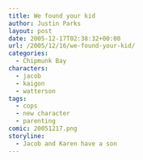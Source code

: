 ```yaml
---
title: We found your kid
author: Justin Parks
layout: post
date: 2005-12-17T02:38:32+00:00
url: /2005/12/16/we-found-your-kid/
categories:
  - Chipmunk Bay
characters:
  - jacob
  - kaigon
  - watterson
tags:
  - cops
  - new character
  - parenting
comic: 20051217.png 
storyline:
  - Jacob and Karen have a son
---
```

